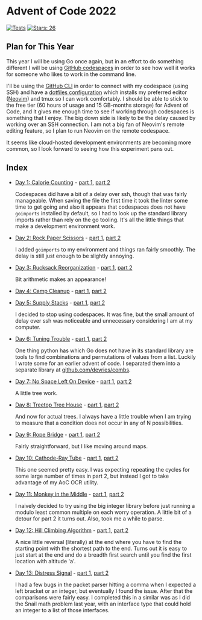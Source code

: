 # Advent of Code 2022

[![Tests](https://github.com/devries/advent_of_code_2022/actions/workflows/main.yml/badge.svg)](https://github.com/devries/advent_of_code_2022/actions/workflows/main.yml)
[![Stars: 26](https://img.shields.io/badge/⭐_Stars-26-yellow)](https://adventofcode.com/2022)

## Plan for This Year

This year I will be using Go once again, but in an effort to do something
different I will be using [GitHub codespaces](https://docs.github.com/en/codespaces)
in order to see how well it works for someone who likes to work in the command
line. 

I'll be using the [GitHub CLI](https://cli.github.com/) in order to connect with
my codespace (using SSH) and have a [dotfiles configuration](https://github.com/devries/dotfiles)
which installs my preferred editor ([Neovim](https://neovim.io/)) and tmux so
I can work comfortably. I should be able to stick to the free tier (60 hours of
usage and 15 GB-months storage) for Advent of Code, and it gives me enough
time to see if working through codespaces is something that I enjoy. The big
down side is likely to be the delay caused by working over an SSH connection. I
am not a big fan of Neovim's remote editing feature, so I plan to run Neovim
on the remote codespace.

It seems like cloud-hosted development environments are becoming more common, so
I look forward to seeing how this experiment pans out.

## Index

- [Day 1: Calorie Counting](https://adventofcode.com/2022/day/1) - [part 1](day01_p1/main.go), [part 2](day01_p2/main.go)

  Codespaces did have a bit of a delay over ssh, though that was fairly manageable.
  When saving the file the first time it took the linter some time to get going
  and also it appears that codespaces does not have `goimports` installed by
  default, so I had to look up the standard library imports rather than rely on
  the go tooling. It's all the little things that make a development environment
  work.

- [Day 2: Rock Paper Scissors](https://adventofcode.com/2022/day/2) - [part 1](day02_p1/main.go), [part 2](day02_p2/main.go)

  I added `goimports` to my environment and things ran fairly smoothly. The delay
  is still just enough to be slightly annoying.

- [Day 3: Rucksack Reorganization](https://adventofcode.com/2022/day/3) - [part 1](day03_p1/main.go), [part 2](day03_p2/main.go)

  Bit arithmetic makes an appearance!

- [Day 4: Camp Cleanup](https://adventofcode.com/2022/day/4) - [part 1](day04_p1/main.go), [part 2](day04_p2/main.go)

- [Day 5: Supply Stacks](https://adventofcode.com/2022/day/5) - [part 1](day05_p1/main.go), [part 2](day05_p2/main.go)

  I decided to stop using codespaces. It was fine, but the small amount of delay
  over ssh was noticeable and unnecessary considering I am at my computer.

- [Day 6: Tuning Trouble](https://adventofcode.com/2022/day/6) - [part 1](day06_p1/main.go), [part 2](day06_p2/main.go)

  One thing python has which Go does not have in its standard library are tools
  to find combinations and permutations of values from a list. Luckily I wrote
  some for an earlier advent of code. I separated them into a separate library
  at [github.com/devries/combs](https://github.com/devries/combs).

- [Day 7: No Space Left On Device](https://adventofcode.com/2022/day/7) - [part 1](day07_p1/main.go), [part 2](day07_p2/main.go)

  A little tree work.

- [Day 8: Treetop Tree House](https://adventofcode.com/2022/day/8) - [part 1](day08_p1/main.go), [part 2](day08_p2/main.go)

  And now for actual trees. I always have a little trouble when I am trying to
  measure that a condition does not occur in any of N possibilities. 

- [Day 9: Rope Bridge](https://adventofcode.com/2022/day/9) - [part 1](day09_p1/main.go), [part 2](day09_p2/main.go)

  Fairly straightforward, but I like moving around maps.

- [Day 10: Cathode-Ray Tube](https://adventofcode.com/2022/day/10) - [part 1](day10_p1/main.go), [part 2](day10_p2/main.go)

  This one seemed pretty easy. I was expecting repeating the cycles for some large
  number of times in part 2, but instead I got to take advantage of my AoC OCR
  utility.

- [Day 11: Monkey in the Middle](https://adventofcode.com/2022/day/11) - [part 1](day11_p1/main.go), [part 2](day11_p2/main.go)

  I naively decided to try using the big integer library before just running a
  modulo least common multiple on each worry operation. A little bit of a
  detour for part 2 it turns out. Also, took me a while to parse.

- [Day 12: Hill Climbing Algorithm](https://adventofcode.com/2022/day/12) - [part 1](day12_p1/main.go), [part 2](day12_p2/main.go)

  A nice little reversal (literally) at the end where you have to find the starting
  point with the shortest path to the end. Turns out it is easy to just start at
  the end and do a breadth first search until you find the first location with
  altitude 'a'.

- [Day 13: Distress Signal](https://adventofcode.com/2022/day/13) - [part 1](day13_p1/main.go), [part 2](day13_p2/main.go)

  I had a few bugs in the packet parser hitting a comma when I expected a left bracket
  or an integer, but eventually I found the issue. After that the comparisons were
  fairly easy. I completed this in a similar was as I did the Snail math problem last
  year, with an interface type that could hold an integer to a list of those interfaces.
